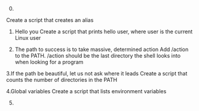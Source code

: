 0. <o>
Create a script that creates an alias

1. Hello you
Create a script that prints hello user, where user is the current Linux user

2. The path to success is to take massive, determined action
Add /action to the PATH. /action should be the last directory the shell looks into when looking for a program

3.If the path be beautiful, let us not ask where it leads
Create a script that counts the number of directories in the PATH

4.Global variables
Create a script that lists environment variables

5.